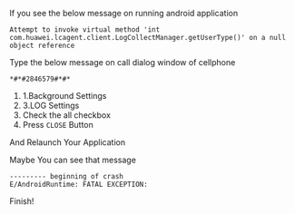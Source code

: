If you see the below message on running android application

```
Attempt to invoke virtual method 'int com.huawei.lcagent.client.LogCollectManager.getUserType()' on a null object reference
```

Type the below message on call dialog window of cellphone

```
*#*#2846579#*#*
```

1. 1.Background Settings
2. 3.LOG Settings
3. Check the all checkbox
4. Press `CLOSE` Button


And Relaunch Your Application

Maybe You can see that message

```
--------- beginning of crash
E/AndroidRuntime: FATAL EXCEPTION:
```


Finish!
